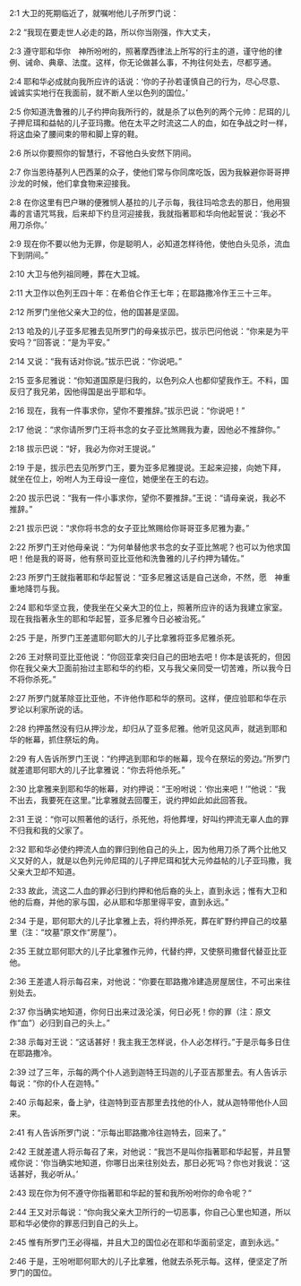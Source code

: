 <a id="1"></a>2:1  大卫的死期临近了，就嘱咐他儿子所罗门说：  

<a id="2"></a>2:2  “我现在要走世人必走的路，所以你当刚强，作大丈夫，  

<a id="3"></a>2:3  遵守耶和华你　神所吩咐的，照著摩西律法上所写的行主的道，谨守他的律例、诫命、典章、法度。这样，你无论做甚么事，不拘往何处去，尽都亨通。  

<a id="4"></a>2:4  耶和华必成就向我所应许的话说：‘你的子孙若谨慎自己的行为，尽心尽意、诚诚实实地行在我面前，就不断人坐以色列的国位。’  

<a id="5"></a>2:5  你知道洗鲁雅的儿子约押向我所行的，就是杀了以色列的两个元帅：尼珥的儿子押尼珥和益帖的儿子亚玛撒。他在太平之时流这二人的血，如在争战之时一样，将这血染了腰间束的带和脚上穿的鞋。  

<a id="6"></a>2:6  所以你要照你的智慧行，不容他白头安然下阴间。  

<a id="7"></a>2:7  你当恩待基列人巴西莱的众子，使他们常与你同席吃饭，因为我躲避你哥哥押沙龙的时候，他们拿食物来迎接我。  

<a id="8"></a>2:8  在你这里有巴户琳的便雅悯人基拉的儿子示每，我往玛哈念去的那日，他用狠毒的言语咒骂我，后来却下约旦河迎接我，我就指著耶和华向他起誓说：‘我必不用刀杀你。’  

<a id="9"></a>2:9  现在你不要以他为无罪，你是聪明人，必知道怎样待他，使他白头见杀，流血下到阴间。”  

<a id="10"></a>2:10  大卫与他列祖同睡，葬在大卫城。  

<a id="11"></a>2:11  大卫作以色列王四十年：在希伯仑作王七年；在耶路撒冷作王三十三年。  

<a id="12"></a>2:12  所罗门坐他父亲大卫的位，他的国甚是坚固。  

<a id="13"></a>2:13  哈及的儿子亚多尼雅去见所罗门的母亲拔示巴，拔示巴问他说：“你来是为平安吗？”回答说：“是为平安。”  

<a id="14"></a>2:14  又说：“我有话对你说。”拔示巴说：“你说吧。”  

<a id="15"></a>2:15  亚多尼雅说：“你知道国原是归我的，以色列众人也都仰望我作王。不料，国反归了我兄弟，因他得国是出乎耶和华。  

<a id="16"></a>2:16  现在，我有一件事求你，望你不要推辞。”拔示巴说：“你说吧！”  

<a id="17"></a>2:17  他说：“求你请所罗门王将书念的女子亚比煞赐我为妻，因他必不推辞你。”  

<a id="18"></a>2:18  拔示巴说：“好，我必为你对王提说。”  

<a id="19"></a>2:19  于是，拔示巴去见所罗门王，要为亚多尼雅提说。王起来迎接，向她下拜，就坐在位上，吩咐人为王母设一座位，她便坐在王的右边。  

<a id="20"></a>2:20  拔示巴说：“我有一件小事求你，望你不要推辞。”王说：“请母亲说，我必不推辞。”  

<a id="21"></a>2:21  拔示巴说：“求你将书念的女子亚比煞赐给你哥哥亚多尼雅为妻。”  

<a id="22"></a>2:22  所罗门王对他母亲说：“为何单替他求书念的女子亚比煞呢？也可以为他求国吧！他是我的哥哥，他有祭司亚比亚他和洗鲁雅的儿子约押为辅佐。”  

<a id="23"></a>2:23  所罗门王就指著耶和华起誓说：“亚多尼雅这话是自己送命，不然，愿　神重重地降罚与我。  

<a id="24"></a>2:24  耶和华坚立我，使我坐在父亲大卫的位上，照著所应许的话为我建立家室。现在我指著永生的耶和华起誓，亚多尼雅今日必被治死。”  

<a id="25"></a>2:25  于是，所罗门王差遣耶何耶大的儿子比拿雅将亚多尼雅杀死。  

<a id="26"></a>2:26  王对祭司亚比亚他说：“你回亚拿突归自己的田地去吧！你本是该死的，但因你在我父亲大卫面前抬过主耶和华的约柜，又与我父亲同受一切苦难，所以我今日不将你杀死。”  

<a id="27"></a>2:27  所罗门就革除亚比亚他，不许他作耶和华的祭司。这样，便应验耶和华在示罗论以利家所说的话。  

<a id="28"></a>2:28  约押虽然没有归从押沙龙，却归从了亚多尼雅。他听见这风声，就逃到耶和华的帐幕，抓住祭坛的角。  

<a id="29"></a>2:29  有人告诉所罗门王说：“约押逃到耶和华的帐幕，现今在祭坛的旁边。”所罗门就差遣耶何耶大的儿子比拿雅说：“你去将他杀死。”  

<a id="30"></a>2:30  比拿雅来到耶和华的帐幕，对约押说：“王吩咐说：‘你出来吧！’”他说：“我不出去，我要死在这里。”比拿雅就去回覆王，说约押如此如此回答我。  

<a id="31"></a>2:31  王说：“你可以照著他的话行，杀死他，将他葬埋，好叫约押流无辜人血的罪不归我和我的父家了。  

<a id="32"></a>2:32  耶和华必使约押流人血的罪归到他自己的头上，因为他用刀杀了两个比他又义又好的人，就是以色列元帅尼珥的儿子押尼珥和犹大元帅益帖的儿子亚玛撒，我父亲大卫却不知道。　  

<a id="33"></a>2:33  故此，流这二人血的罪必归到约押和他后裔的头上，直到永远；惟有大卫和他的后裔，并他的家与国，必从耶和华那里得平安，直到永远。”  

<a id="34"></a>2:34  于是，耶何耶大的儿子比拿雅上去，将约押杀死，葬在旷野约押自己的坟墓里（注：“坟墓”原文作“房屋”）。  

<a id="35"></a>2:35  王就立耶何耶大的儿子比拿雅作元帅，代替约押，又使祭司撒督代替亚比亚他。  

<a id="36"></a>2:36  王差遣人将示每召来，对他说：“你要在耶路撒冷建造房屋居住，不可出来往别处去。  

<a id="37"></a>2:37  你当确实地知道，你何日出来过汲沦溪，何日必死！你的罪（注：原文作“血”）必归到自己的头上。”  

<a id="38"></a>2:38  示每对王说：“这话甚好！我主我王怎样说，仆人必怎样行。”于是示每多日住在耶路撒冷。  

<a id="39"></a>2:39  过了三年，示每的两个仆人逃到迦特王玛迦的儿子亚吉那里去。有人告诉示每说：“你的仆人在迦特。”  

<a id="40"></a>2:40  示每起来，备上驴，往迦特到亚吉那里去找他的仆人，就从迦特带他仆人回来。  

<a id="41"></a>2:41  有人告诉所罗门说：“示每出耶路撒冷往迦特去，回来了。”  

<a id="42"></a>2:42  王就差遣人将示每召了来，对他说：“我岂不是叫你指著耶和华起誓，并且警戒你说：‘你当确实地知道，你哪日出来往别处去，那日必死’吗？你也对我说：‘这话甚好，我必听从。’  

<a id="43"></a>2:43  现在你为何不遵守你指著耶和华起的誓和我所吩咐你的命令呢？”  

<a id="44"></a>2:44  王又对示每说：“你向我父亲大卫所行的一切恶事，你自己心里也知道，所以耶和华必使你的罪恶归到自己的头上。  

<a id="45"></a>2:45  惟有所罗门王必得福，并且大卫的国位必在耶和华面前坚定，直到永远。”  

<a id="46"></a>2:46  于是，王吩咐耶何耶大的儿子比拿雅，他就去杀死示每。这样，便坚定了所罗门的国位。  
